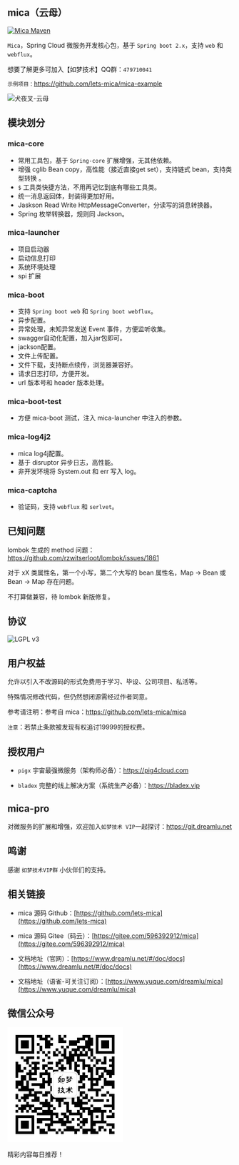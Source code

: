 ## mica（云母）
[![Mica Maven](https://img.shields.io/maven-central/v/net.dreamlu/mica-bom.svg?style=flat-square)](https://mvnrepository.com/artifact/net.dreamlu/mica-bom)

`Mica`，Spring Cloud 微服务开发核心包，基于 `Spring boot 2.x`，支持 `web` 和 `webflux`。

想要了解更多可加入【如梦技术】QQ群：`479710041`

`示例项目：`https://github.com/lets-mica/mica-example

![犬夜叉-云母](docs/img/mica-001.jpeg)

## 模块划分
### mica-core
- 常用工具包，基于 `Spring-core` 扩展增强，无其他依赖。
- 增强 cglib Bean copy，高性能（接近直接get set），支持链式 bean，支持类型转换 。
- `$` 工具类快捷方法，不用再记忆到底有哪些工具类。
- 统一消息返回体，封装得更加好用。
- Jaskson Read Write HttpMessageConverter，分读写的消息转换器。
- Spring 枚举转换器，规则同 Jackson。

### mica-launcher
- 项目启动器
- 启动信息打印
- 系统环境处理
- spi 扩展

### mica-boot
- 支持 `Spring boot web` 和 `Spring boot webflux`。
- 异步配置。
- 异常处理，未知异常发送 Event 事件，方便监听收集。
- swagger自动化配置，加入jar包即可。
- jackson配置。
- 文件上传配置。
- 文件下载，支持断点续传，浏览器兼容好。
- 请求日志打印，方便开发。
- url 版本号和 header 版本处理。

### mica-boot-test
- 方便 mica-boot 测试，注入 mica-launcher 中注入的参数。

### mica-log4j2
- mica log4j配置。
- 基于 disruptor 异步日志，高性能。
- 非开发环境将 System.out 和 err 写入 log。

### mica-captcha
- 验证码，支持 `webflux` 和 `serlvet`。

## 已知问题
lombok 生成的 method 问题：https://github.com/rzwitserloot/lombok/issues/1861

对于 xX 类属性名，第一个小写，第二个大写的 bean 属性名，Map -> Bean 或 Bean -> Map 存在问题。

不打算做兼容，待 lombok 新版修复。

## 协议
![LGPL v3](docs/img/lgplv3-147x51.png) 

## 用户权益
允许以引入不改源码的形式免费用于学习、毕设、公司项目、私活等。

特殊情况修改代码，但仍然想闭源需经过作者同意。

参考请注明：参考自 mica：https://github.com/lets-mica/mica

`注意`：若禁止条款被发现有权追讨19999的授权费。

## 授权用户
- `pigx` 宇宙最强微服务（架构师必备）：https://pig4cloud.com

- `bladex` 完整的线上解决方案（系统生产必备）：https://bladex.vip

## mica-pro
对微服务的扩展和增强，欢迎加入`如梦技术 VIP`一起探讨：https://git.dreamlu.net

## 鸣谢
感谢 `如梦技术VIP群` 小伙伴们的支持。

## 相关链接
- mica 源码 Github：[https://github.com/lets-mica](https://github.com/lets-mica)

- mica 源码 Gitee（码云）：[https://gitee.com/596392912/mica](https://gitee.com/596392912/mica)

- 文档地址（官网）：[https://www.dreamlu.net/#/doc/docs](https://www.dreamlu.net/#/doc/docs)

- 文档地址（语雀-可关注订阅）：[https://www.yuque.com/dreamlu/mica](https://www.yuque.com/dreamlu/mica)

## 微信公众号

![如梦技术](docs/img/dreamlu-weixin.jpg)

精彩内容每日推荐！